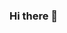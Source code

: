 ### Hi there 👋
<!--
**baharehforoughi/baharehforoughi** is a ✨ _special_ ✨ repository because its `README.md` (this file) appears on your GitHub profile.

I'm Bahareh Foroughi, a passionate learner and aspiring full-stack developer.

- 🔭 I’m currently working on enhancing my skills in full-stack development.
- 🌱 I’m currently diving deep into JavaScript, React, Redux, Python, RESTful APIs, and SQLAlchemy to solidify my understanding and proficiency in full-stack development.
- 💬 Ask me about anything related to programming, web development, or technology in general. I love engaging in discussions and sharing knowledge!
- 📫 You can reach me via email at bhr.foroughi@gmail.com or connect with me on [LinkedIn](https://www.linkedin.com/in/bhrforoughi/).

-->
